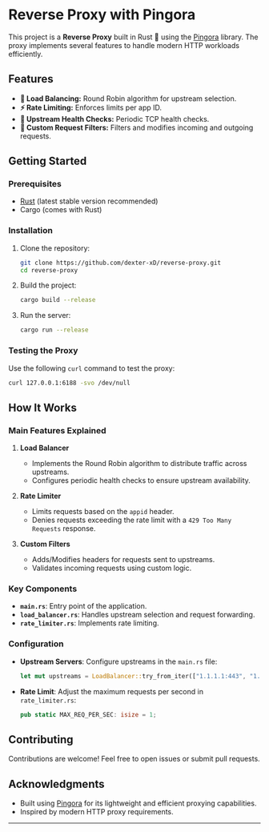 # Reverse Proxy with Pingora

This project is a **Reverse Proxy** built in Rust 🦀 using the [Pingora](https://crates.io/crates/pingora) library. The proxy implements several features to handle modern HTTP workloads efficiently.

## Features

- **🔄 Load Balancing:** Round Robin algorithm for upstream selection.
- **⚡ Rate Limiting:** Enforces limits per app ID.
- **📡 Upstream Health Checks:** Periodic TCP health checks.
- **🔌 Custom Request Filters:** Filters and modifies incoming and outgoing requests.

## Getting Started

### Prerequisites

- [Rust](https://www.rust-lang.org/tools/install) (latest stable version recommended)
- Cargo (comes with Rust)

### Installation

1. Clone the repository:

   ```bash
   git clone https://github.com/dexter-xD/reverse-proxy.git
   cd reverse-proxy
   ```

2. Build the project:

   ```bash
   cargo build --release
   ```

3. Run the server:

   ```bash
   cargo run --release
   ```

### Testing the Proxy

Use the following `curl` command to test the proxy:

```bash
curl 127.0.0.1:6188 -svo /dev/null
```

## How It Works

### Main Features Explained

1. **Load Balancer**
   - Implements the Round Robin algorithm to distribute traffic across upstreams.
   - Configures periodic health checks to ensure upstream availability.

2. **Rate Limiter**
   - Limits requests based on the `appid` header.
   - Denies requests exceeding the rate limit with a `429 Too Many Requests` response.

3. **Custom Filters**
   - Adds/Modifies headers for requests sent to upstreams.
   - Validates incoming requests using custom logic.

### Key Components

- **`main.rs`**: Entry point of the application.
- **`load_balancer.rs`**: Handles upstream selection and request forwarding.
- **`rate_limiter.rs`**: Implements rate limiting.

### Configuration

- **Upstream Servers**:
  Configure upstreams in the `main.rs` file:

  ```rust
  let mut upstreams = LoadBalancer::try_from_iter(["1.1.1.1:443", "1.0.0.1:443", "127.0.0.1:343"]).unwrap();
  ```

- **Rate Limit**:
  Adjust the maximum requests per second in `rate_limiter.rs`:

  ```rust
  pub static MAX_REQ_PER_SEC: isize = 1;
  ```

## Contributing

Contributions are welcome! Feel free to open issues or submit pull requests.

## Acknowledgments

- Built using [Pingora](https://crates.io/crates/pingora) for its lightweight and efficient proxying capabilities.
- Inspired by modern HTTP proxy requirements.

---
